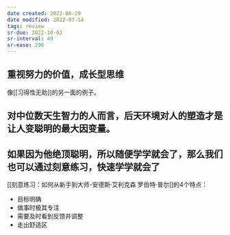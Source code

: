 ```yaml
---
date created: 2022-06-29
date modified: 2022-07-14
tags: review
sr-due: 2022-10-02
sr-interval: 49
sr-ease: 290
---
```


## 重视努力的价值，成长型思维

像[[习得性无助]]的另一面的例子。

## 对中位数天生智力的人而言，后天环境对人的塑造才是让人变聪明的最大因变量。

## 如果因为他绝顶聪明，所以随便学学就会了，那么我们也可以通过刻意练习，快速学学就会了

[[刻意练习：如何从新手到大师-安德斯·艾利克森 罗伯特·普尔]]的4个特点：

- 目标明确
- 做事时极其专注
- 需要及时看到反馈并调整
- 走出舒适区
